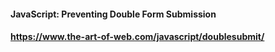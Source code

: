 #### JavaScript: Preventing Double Form Submission
#### https://www.the-art-of-web.com/javascript/doublesubmit/
